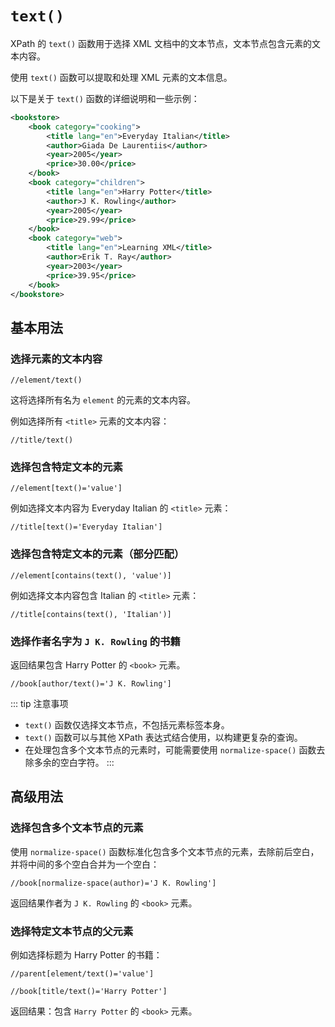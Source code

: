 # `text()`

XPath 的 `text()` 函数用于选择 XML 文档中的文本节点，文本节点包含元素的文本内容。

使用 `text()` 函数可以提取和处理 XML 元素的文本信息。

以下是关于 `text()` 函数的详细说明和一些示例：

```xml
<bookstore>
    <book category="cooking">
        <title lang="en">Everyday Italian</title>
        <author>Giada De Laurentiis</author>
        <year>2005</year>
        <price>30.00</price>
    </book>
    <book category="children">
        <title lang="en">Harry Potter</title>
        <author>J K. Rowling</author>
        <year>2005</year>
        <price>29.99</price>
    </book>
    <book category="web">
        <title lang="en">Learning XML</title>
        <author>Erik T. Ray</author>
        <year>2003</year>
        <price>39.95</price>
    </book>
</bookstore>
```

## 基本用法

### 选择元素的文本内容

```xpath
//element/text()
```

这将选择所有名为 `element` 的元素的文本内容。

例如选择所有 `<title>` 元素的文本内容：

```xpath
//title/text()
```

### 选择包含特定文本的元素

```xpath
//element[text()='value']
```
例如选择文本内容为 Everyday Italian 的 `<title>` 元素：

```xpath
//title[text()='Everyday Italian']
```

### 选择包含特定文本的元素（部分匹配）

```xpath
//element[contains(text(), 'value')]
```

例如选择文本内容包含 Italian 的 `<title>` 元素：

```xpath
//title[contains(text(), 'Italian')]
```

### 选择作者名字为 `J K. Rowling` 的书籍

返回结果包含 Harry Potter 的 `<book>` 元素。

```xpath
//book[author/text()='J K. Rowling']
```

::: tip 注意事项
- `text()` 函数仅选择文本节点，不包括元素标签本身。
- `text()` 函数可以与其他 XPath 表达式结合使用，以构建更复杂的查询。
- 在处理包含多个文本节点的元素时，可能需要使用 `normalize-space()` 函数去除多余的空白字符。
:::

## 高级用法

### 选择包含多个文本节点的元素

使用 `normalize-space()` 函数标准化包含多个文本节点的元素，去除前后空白，并将中间的多个空白合并为一个空白：

```xpath
//book[normalize-space(author)='J K. Rowling']
```

返回结果作者为 `J K. Rowling` 的 `<book>` 元素。

### 选择特定文本节点的父元素

例如选择标题为 Harry Potter 的书籍：

```xpath
//parent[element/text()='value']

//book[title/text()='Harry Potter']
```

返回结果：包含 `Harry Potter` 的 `<book>` 元素。
